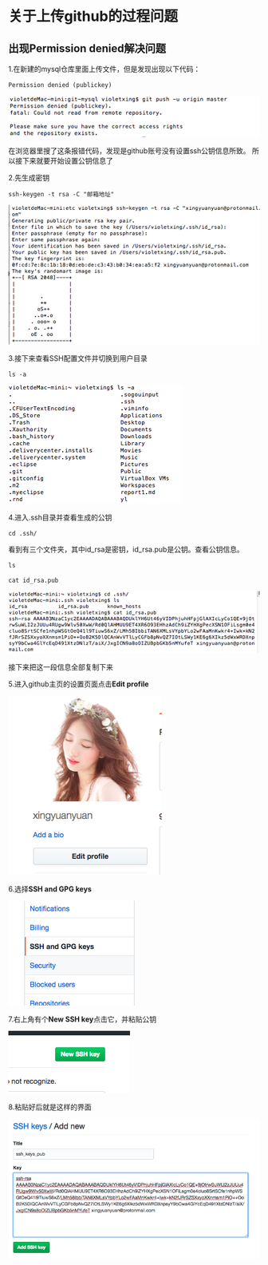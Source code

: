 # 关于上传github的过程问题

## 出现Permission denied解决问题

1.在新建的mysql仓库里面上传文件，但是发现出现以下代码：

```
Permission denied (publickey)
```

![报错](images/报错.png)

在浏览器里搜了这条报错代码，发现是github账号没有设置ssh公钥信息所致。
所以接下来就要开始设置公钥信息了

2.先生成密钥

```
ssh-keygen -t rsa -C "邮箱地址"
```

![重新生成密钥](images/重新生成秘钥.png)

3.接下来查看SSH配置文件并切换到用户目录

```
ls -a
```

![](images/查看ssh配置文件并切换到用户目录.png)

4.进入.ssh目录并查看生成的公钥

```
cd .ssh/
```

看到有三个文件夹，其中id_rsa是密钥，id_rsa.pub是公钥。查看公钥信息。

```
ls
```

```
cat id_rsa.pub
```

![](images/进入.ssh目录并查看生成的密钥和公钥.png)

接下来把这一段信息全部复制下来

5.进入github主页的设置页面点击**Edit profile**

![](images/进入设置页面.png)

6.选择**SSH and GPG keys**

![](images/选择ssh.png)

7.右上角有个**New  SSH key**点击它，并粘贴公钥

![](images/点击它，然后粘贴公钥.png)

8.粘贴好后就是这样的界面

![](images/填入公钥并添加.png)













